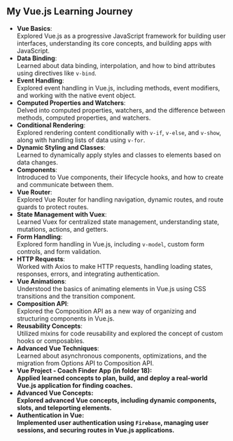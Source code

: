 <h2>My Vue.js Learning Journey</h2>

- <b>Vue Basics</b>:<br/> Explored Vue.js as a progressive JavaScript framework for building user interfaces, understanding its core concepts, and building apps with JavaScript.
- <b>Data Binding</b>:<br/> Learned about data binding, interpolation, and how to bind attributes using directives like `v-bind`.
- <b>Event Handling</b>:<br/> Explored event handling in Vue.js, including methods, event modifiers, and working with the native event object.
- <b>Computed Properties and Watchers</b>:<br/> Delved into computed properties, watchers, and the difference between methods, computed properties, and watchers.
- <b>Conditional Rendering</b>:<br/> Explored rendering content conditionally with `v-if`, `v-else`, and `v-show`, along with handling lists of data using `v-for`.
- <b>Dynamic Styling and Classes</b>:<br/> Learned to dynamically apply styles and classes to elements based on data changes.
- <b>Components</b>:<br/> Introduced to Vue components, their lifecycle hooks, and how to create and communicate between them.
- <b>Vue Router</b>:<br/> Explored Vue Router for handling navigation, dynamic routes, and route guards to protect routes.
- <b>State Management with Vuex</b>:<br/> Learned Vuex for centralized state management, understanding state, mutations, actions, and getters.
- <b>Form Handling</b>:<br/> Explored form handling in Vue.js, including `v-model`, custom form controls, and form validation.
- <b>HTTP Requests</b>:<br/> Worked with Axios to make HTTP requests, handling loading states, responses, errors, and integrating authentication.
- <b>Vue Animations</b>:<br/> Understood the basics of animating elements in Vue.js using CSS transitions and the transition component.
- <b>Composition API</b>:<br/> Explored the Composition API as a new way of organizing and structuring components in Vue.js.
- <b>Reusability Concepts</b>:<br/> Utilized mixins for code reusability and explored the concept of custom hooks or composables.
- <b>Advanced Vue Techniques</b>:<br/> Learned about asynchronous components, optimizations, and the migration from Options API to Composition API.
- <b>Vue Project - <b>Coach Finder App (in folder 18)</b>:<br/> Applied learned concepts to plan, build, and deploy a real-world Vue.js application for finding coaches.
- <b>Advanced Vue Concepts</b>:<br/> Explored advanced Vue concepts, including dynamic components, slots, and teleporting elements.
- <b>Authentication in Vue</b>:<br/> Implemented user authentication using `Firebase`, managing user sessions, and securing routes in Vue.js applications.
